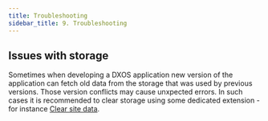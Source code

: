 ```yaml
---
title: Troubleshooting
sidebar_title: 9. Troubleshooting
---
```


## Issues with storage

Sometimes when developing a DXOS application new version of the application can fetch old data from the storage that was used by previous versions. Those version conflicts may cause unxpected errors. In such cases it is recommended to clear storage using some dedicated extension - for instance [Clear site data](https://chrome.google.com/webstore/detail/clear-site-data/aihgofjefdlhpnmeakpnjjeajofpcbhj).
